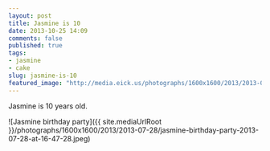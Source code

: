 ```yaml
---
layout: post
title: Jasmine is 10
date: 2013-10-25 14:09
comments: false
published: true
tags:
- jasmine
- cake
slug: jasmine-is-10
featured_image: "http://media.eick.us/photographs/1600x1600/2013/2013-07-28/jasmine-birthday-party-2013-07-28-at-16-47-28.jpeg"
---
```

Jasmine is 10 years old.

![Jasmine birthday party]({{ site.mediaUrlRoot }}/photographs/1600x1600/2013/2013-07-28/jasmine-birthday-party-2013-07-28-at-16-47-28.jpeg)
